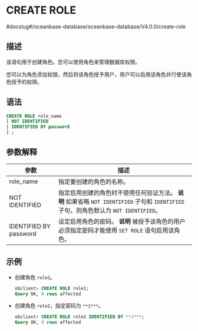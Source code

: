 CREATE ROLE 
================================
#docslug#/oceanbase-database/oceanbase-database/V4.0.0/create-role


描述 
-----------------------

该语句用于创建角色。您可以使用角色来管理数据库权限。

您可以为角色添加权限，然后将该角色授予用户，用户可以启用该角色并行使该角色授予的权限。

语法 
-----------------------

```sql
CREATE ROLE role_name
[ NOT IDENTIFIED
| IDENTIFIED BY password 
] ;
```



参数解释 
-------------------------



|           参数           |                                                               描述                                                                |
|------------------------|---------------------------------------------------------------------------------------------------------------------------------|
| role_name              | 指定要创建的角色的名称。                                                                                                                    |
| NOT IDENTIFIED         | 指定启用创建的角色时不使用任何验证方法。 **说明**  如果省略 `NOT IDENTIFIED` 子句和 `IDENTIFIED` 子句，则角色默认为 `NOT IDENTIFIED`。 |
| IDENTIFIED BY password | 设定启用角色的密码。 **说明**  被授予该角色的用户必须指定密码才能使用 `SET ROLE` 语句启用该角色。                                      |



示例 
-----------------------

* 创建角色 `role1`。

  ```sql
  obclient> CREATE ROLE role1;
  Query OK, 0 rows affected
  ```

  




<!-- -->

* 创建角色 `role2`，指定密码为 `**1***`。

  ```sql
  obclient> CREATE ROLE role2 IDENTIFIED BY **1***;
  Query OK, 0 rows affected
  ```

  



